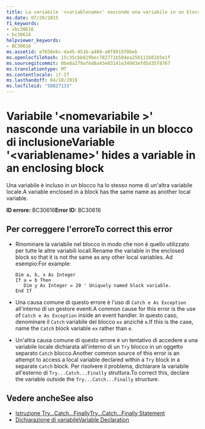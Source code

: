```yaml
---
title: La variabile '<variablename>' nasconde una variabile in un blocco di inclusione
ms.date: 07/20/2015
f1_keywords:
- vbc30616
- bc30616
helpviewer_keywords:
- BC30616
ms.assetid: e7658ebc-da45-451b-a409-a0f8915f0beb
ms.openlocfilehash: 15c35cbb829bec782771b584ea25b111b81b5e1f
ms.sourcegitcommit: 0be8a279af6d8a43e03141e349d3efd5d35f8767
ms.translationtype: MT
ms.contentlocale: it-IT
ms.lasthandoff: 04/18/2019
ms.locfileid: "58827133"
---
```

# <a name="variable-variablename-hides-a-variable-in-an-enclosing-block"></a><span data-ttu-id="f7a56-102">Variabile '\<nomevariabile >' nasconde una variabile in un blocco di inclusione</span><span class="sxs-lookup"><span data-stu-id="f7a56-102">Variable '\<variablename>' hides a variable in an enclosing block</span></span>
<span data-ttu-id="f7a56-103">Una variabile è incluso in un blocco ha lo stesso nome di un'altra variabile locale.</span><span class="sxs-lookup"><span data-stu-id="f7a56-103">A variable enclosed in a block has the same name as another local variable.</span></span>  
  
 <span data-ttu-id="f7a56-104">**ID errore:** BC30616</span><span class="sxs-lookup"><span data-stu-id="f7a56-104">**Error ID:** BC30616</span></span>  
  
## <a name="to-correct-this-error"></a><span data-ttu-id="f7a56-105">Per correggere l'errore</span><span class="sxs-lookup"><span data-stu-id="f7a56-105">To correct this error</span></span>  
  
-   <span data-ttu-id="f7a56-106">Rinominare la variabile nel blocco in modo che non è quello utilizzato per tutte le altre variabili locali.</span><span class="sxs-lookup"><span data-stu-id="f7a56-106">Rename the variable in the enclosed block so that it is not the same as any other local variables.</span></span> <span data-ttu-id="f7a56-107">Ad esempio:</span><span class="sxs-lookup"><span data-stu-id="f7a56-107">For example:</span></span>  
  
    ```  
    Dim a, b, x As Integer  
    If a = b Then  
       Dim y As Integer = 20 ' Uniquely named block variable.  
    End If  
    ```  
  
-   <span data-ttu-id="f7a56-108">Una causa comune di questo errore è l'uso di `Catch e As Exception` all'interno di un gestore eventi.</span><span class="sxs-lookup"><span data-stu-id="f7a56-108">A common cause for this error is the use of `Catch e As Exception` inside an event handler.</span></span> <span data-ttu-id="f7a56-109">In questo caso, denominare il `Catch` variabile del blocco `ex` anziché `e`.</span><span class="sxs-lookup"><span data-stu-id="f7a56-109">If this is the case, name the `Catch` block variable `ex` rather than `e`.</span></span>  
  
-   <span data-ttu-id="f7a56-110">Un'altra causa comune di questo errore è un tentativo di accedere a una variabile locale dichiarata all'interno di un `Try` blocco in un oggetto separato `Catch` blocco.</span><span class="sxs-lookup"><span data-stu-id="f7a56-110">Another common source of this error is an attempt to access a local variable declared within a `Try` block in a separate `Catch` block.</span></span> <span data-ttu-id="f7a56-111">Per risolvere il problema, dichiarare la variabile all'esterno di `Try...Catch...Finally` struttura.</span><span class="sxs-lookup"><span data-stu-id="f7a56-111">To correct this, declare the variable outside the `Try...Catch...Finally` structure.</span></span>  
  
## <a name="see-also"></a><span data-ttu-id="f7a56-112">Vedere anche</span><span class="sxs-lookup"><span data-stu-id="f7a56-112">See also</span></span>

- [<span data-ttu-id="f7a56-113">Istruzione Try...Catch...Finally</span><span class="sxs-lookup"><span data-stu-id="f7a56-113">Try...Catch...Finally Statement</span></span>](../../../visual-basic/language-reference/statements/try-catch-finally-statement.md)
- [<span data-ttu-id="f7a56-114">Dichiarazione di variabile</span><span class="sxs-lookup"><span data-stu-id="f7a56-114">Variable Declaration</span></span>](../../../visual-basic/programming-guide/language-features/variables/variable-declaration.md)
